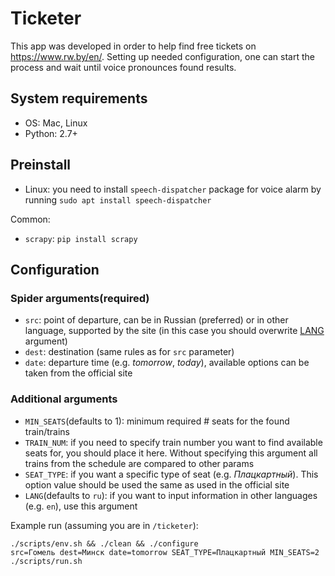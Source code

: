 # Ticketer

This app was developed in order to help find free tickets on https://www.rw.by/en/.
Setting up needed configuration, one can start the process and wait until voice pronounces found results.

## System requirements

- OS: Mac, Linux
- Python: 2.7+

## Preinstall

- Linux: you need to install `speech-dispatcher` package for voice alarm by running `sudo apt install speech-dispatcher`

Common:

- `scrapy`: `pip install scrapy`

## Configuration

### Spider arguments(required)

- `src`: point of departure, can be in Russian (preferred) or in other language, supported by the site (in this case you should overwrite [LANG](#additional-arguments) argument)
- `dest`: destination (same rules as for `src` parameter)
- `date`: departure time (e.g. *tomorrow*, *today*), available options can be taken from the official site

### Additional arguments

- `MIN_SEATS`(defaults to 1): minimum required # seats for the found train/trains
- `TRAIN_NUM`: if you need to specify train number you want to find available seats for, you should place it here. Without specifying this argument all trains from the schedule are compared to other params
- `SEAT_TYPE`: if you want a specific type of seat (e.g. *Плацкартный*). This option value should be used the same as used in the official site
- `LANG`(defaults to `ru`): if you want to input information in other languages (e.g. `en`), use this argument

Example run (assuming you are in `/ticketer`):

    ./scripts/env.sh && ./clean && ./configure
    src=Гомель dest=Минск date=tomorrow SEAT_TYPE=Плацкартный MIN_SEATS=2 ./scripts/run.sh

